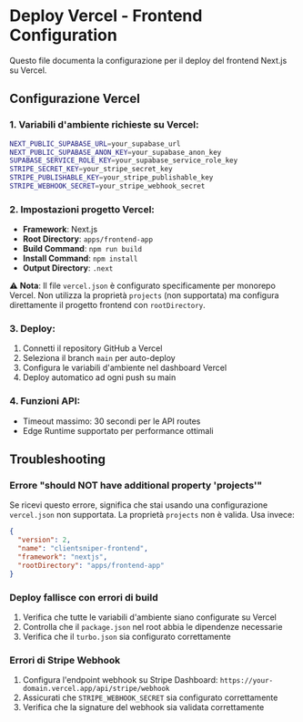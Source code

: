 # Deploy Vercel - Frontend Configuration

Questo file documenta la configurazione per il deploy del frontend Next.js su Vercel.

## Configurazione Vercel

### 1. Variabili d'ambiente richieste su Vercel:

```bash
NEXT_PUBLIC_SUPABASE_URL=your_supabase_url
NEXT_PUBLIC_SUPABASE_ANON_KEY=your_supabase_anon_key  
SUPABASE_SERVICE_ROLE_KEY=your_supabase_service_role_key
STRIPE_SECRET_KEY=your_stripe_secret_key
STRIPE_PUBLISHABLE_KEY=your_stripe_publishable_key
STRIPE_WEBHOOK_SECRET=your_stripe_webhook_secret
```

### 2. Impostazioni progetto Vercel:

- **Framework**: Next.js
- **Root Directory**: `apps/frontend-app`
- **Build Command**: `npm run build`
- **Install Command**: `npm install`
- **Output Directory**: `.next`

⚠️ **Nota**: Il file `vercel.json` è configurato specificamente per monorepo Vercel. Non utilizza la proprietà `projects` (non supportata) ma configura direttamente il progetto frontend con `rootDirectory`.

### 3. Deploy:

1. Connetti il repository GitHub a Vercel
2. Seleziona il branch `main` per auto-deploy
3. Configura le variabili d'ambiente nel dashboard Vercel
4. Deploy automatico ad ogni push su main

### 4. Funzioni API:

- Timeout massimo: 30 secondi per le API routes
- Edge Runtime supportato per performance ottimali

## Troubleshooting

### Errore "should NOT have additional property 'projects'"

Se ricevi questo errore, significa che stai usando una configurazione `vercel.json` non supportata. La proprietà `projects` non è valida. Usa invece:

```json
{
  "version": 2,
  "name": "clientsniper-frontend",
  "framework": "nextjs",
  "rootDirectory": "apps/frontend-app"
}
```

### Deploy fallisce con errori di build

1. Verifica che tutte le variabili d'ambiente siano configurate su Vercel
2. Controlla che il `package.json` nel root abbia le dipendenze necessarie
3. Verifica che il `turbo.json` sia configurato correttamente

### Errori di Stripe Webhook

1. Configura l'endpoint webhook su Stripe Dashboard: `https://your-domain.vercel.app/api/stripe/webhook`
2. Assicurati che `STRIPE_WEBHOOK_SECRET` sia configurato correttamente
3. Verifica che la signature del webhook sia validata correttamente

